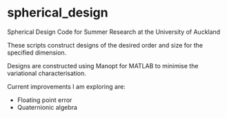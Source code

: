# spherical_design
Spherical Design Code for Summer Research at the University of Auckland

These scripts construct designs of the desired order and size for the specified dimension.

Designs are constructed using Manopt for MATLAB to minimise the variational characterisation.

Current improvements I am exploring are:

  - Floating point error
  - Quaternionic algebra
